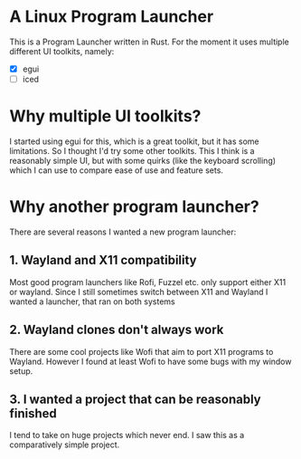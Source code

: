 # A Linux Program Launcher
This is a Program Launcher written in Rust.
For the moment it uses multiple different UI toolkits, namely:
- [x] egui 
- [ ] iced
# Why multiple UI toolkits?
I started using egui for this, which is a great toolkit, but it has some limitations. So I thought I'd try some other toolkits. This I think is a reasonably simple UI, but with some quirks (like the keyboard scrolling) which I can use to compare ease of use and feature sets.
# Why another program launcher?
There are several reasons I wanted a new program launcher:
## 1. Wayland **and** X11 compatibility
Most good program launchers like Rofi, Fuzzel etc. only support either X11 or wayland. Since I still sometimes switch between X11 and Wayland I wanted a launcher, that ran on both systems
## 2. Wayland clones don't always work
There are some cool projects like Wofi that aim to port X11 programs to Wayland. However I found at least Wofi to have some bugs with my window setup.
## 3. I wanted a project that can be reasonably finished
I tend to take on huge projects which never end. I saw this as a comparatively simple project.

